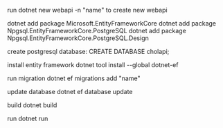 run dotnet new webapi -n "name" to create new webapi

dotnet add package Microsoft.EntityFrameworkCore
dotnet add package Npgsql.EntityFrameworkCore.PostgreSQL
dotnet add package Npgsql.EntityFrameworkCore.PostgreSQL.Design

create postgresql database: CREATE DATABASE cholapi;

install entity framework
dotnet tool install --global dotnet-ef

run migration
dotnet ef migrations add "name"

update database
dotnet ef database update

build
dotnet build

run
dotnet run
